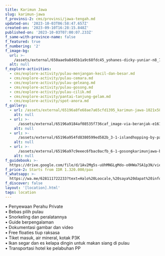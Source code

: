```yaml
---
title: Karimun Jawa
slug: karimun-jawa
f_provinsi-2: cms/provinsi/jawa-tengah.md
updated-on: '2023-10-03T06:58:47.657Z'
created-on: '2023-09-10T16:28:15.848Z'
published-on: '2023-10-03T07:00:07.233Z'
f_same-with-province-name: false
f_featured: true
f_numbering: '2'
f_image-bg:
  url: >-
    /assets/external/650aae9a8d45b1a9c68fdc45_yohanes-dicky-yuniar-n8_7zu_k2tc-unsplash201.jpg
  alt: null
f_explore-activities:
  - cms/explore-activity/pulau-menjangan-kecil-dan-besar.md
  - cms/explore-activity/pulau-cemara.md
  - cms/explore-activity/pulau-geleang.md
  - cms/explore-activity/pulau-gosong.md
  - cms/explore-activity/pulau-cilik.md
  - cms/explore-activity/pantai-tanjung-gelam.md
  - cms/explore-activity/spot-anora.md
f_gallery:
  - url: /assets/external/65196a8fe68ae7a65cfd1395_karimun-jawa-1021x580.jpg
    alt: null
  - url: >-
      /assets/external/65196a9184af08535f736caf_image-via-beranjak-e1618923108642.jpg
    alt: null
  - url: >-
      /assets/external/65196a954fd8380599ed582b_3-1-islandhopping-by-paket_wisata_karimunjawa_murah.jpg
    alt: null
  - url: >-
      /assets/external/65196a97c9eeec6fbac0acfb_6-1-gosongkarimunjawa-by-mazayagalva.jpg
    alt: null
f_guidebook: >-
  https://drive.google.com/file/d/1Av2Mg5s-uUhMNGLgMdo-o0HWa7SA1p3N/view?usp=sharing
f_price-2: Starts from IDR 1.320.000/pax
f_whatsapp: >-
  https://wa.me/628111722233?text=Halo%20Loocale,%20saya%20dapat%20info%20dari%20website%20Loocale%20dan%20punya%20pertanyaan
f_discover: false
layout: '[location].html'
tags: location
---
```


• Penyewaan Perahu Private  
• Bebas pilih pulau  
• Snorkeling dan peralatannya  
• Guide berpengalaman  
• Dokumentasi gambar dan video  
• Free floaties tiup raksasa  
• Tiket masuk, air mineral, kotak P3K  
• Ikan segar dan es kelapa dingin untuk makan siang di pulau  
• Transportasi hotel ke pelabuhan PP

‍
